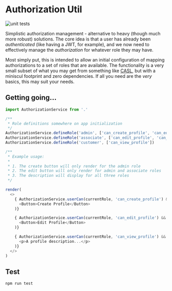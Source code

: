 # Authorization Util

![unit tests](https://github.com/PublicisSapient/authorization-util/actions/workflows/node.js.yml/badge.svg)

Simplistic authorization management - alternative to heavy (though much more robust) solutions. The core idea is that a user has already been _authenticated_ (like having a JWT, for example), and we now need to effectively manage the _authorization_ for whatever role they may have.

Most simply put, this is intended to allow an initial configuration of mapping authorizations to a set of roles that are available. The functionality is a very small subset of what you may get from something like [CASL](https://casl.js.org/v5/en/), but with a miniscul footprint and zero dependencies. If all you need are the _very_ basics, this may suit your needs.

## Getting going...

```javascript
import AuthorizationService from '.'

/**
 * Role definitions somewhere on app initialization
 */
AuthorizationService.defineRole('admin', ['can_create_profile', 'can_edit_profile', 'can_view_profile'])
AuthorizationService.defineRole('associate', ['can_edit_profile', 'can_view_profile'])
AuthorizationService.defineRole('customer', ['can_view_profile'])

/**
 * Example usage:
 * 
 * 1. The create button will only render for the admin role
 * 2. The edit button will only render for admin and associate roles
 * 3. The description will display for all three roles
 */

render(
  <>
    { AuthorizationService.userCan(currentRole, 'can_create_profile') && (
      <Button>Create Profile</Button>
    )}

    { AuthorizationService.userCan(currentRole, 'can_edit_profile') && (
      <Button>Edit Profile</Button>
    )}

    { AuthorizationService.userCan(currentRole, 'can_view_profile') && (
      <p>A profile description...</p>
    )}
  </>
)

```

## Test
```shell
npm run test
```